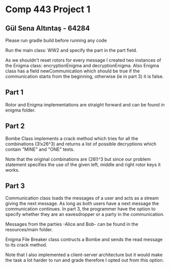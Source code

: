 # Comp 443 Project 1
## Gül Sena Altıntaş - 64284
Please run gradle build before running any code

Run the main class: WW2 and specify the part in the part field. 

As we shouldn't reset rotors for every message I created two instances of the Enigma class: encryptionEnigma and decryptionEnigma. Also Enigma class has a field newCommunication which should be true if the communication starts from the beginning, otherwise (ie in part 3) it is false.

## Part 1
Rotor and Enigma implementations are straight forward and can be found in enigma folder.

## Part 2
Bombe Class implements a crack method which tries for all the combinations (3!x26^3) and returns a list of possible decryptions which contain "MINE" and "ONE" texts.

Note that the original combinations are (26!)^3 but since our problem statement specifies the use of the given left, middle and right rotor keys it works.
## Part 3
Communication class loads the messages of a user and acts as a stream giving the next message. As long as both users have a next message the communication continues. In part 3, the programmer have the option to specify whether they are an eavesdropper or a party in the communication. 

Messages from the parties -Alice and Bob- can be found in the resources/main folder.

Enigma File Breaker class contructs a Bombe and sends the read message to its crack method.

Note that I also implemented a client-server architecture but it would make the task a lot harder to run and grade therefore I opted out from this option.